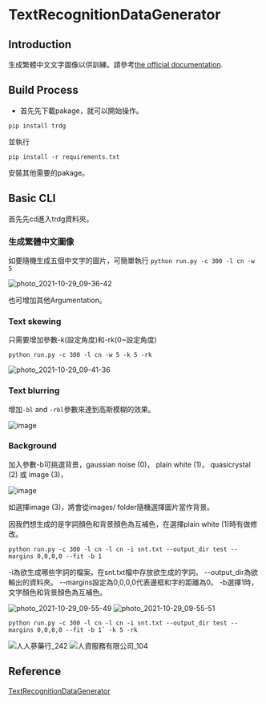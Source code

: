 # TextRecognitionDataGenerator
## Introduction
生成繁體中文文字圖像以供訓練。請參考[the official documentation](https://textrecognitiondatagenerator.readthedocs.io/en/latest/index.html).

## Build Process
* 首先先下載pakage，就可以開始操作。

```pip install trdg```

並執行

```pip install -r requirements.txt```

安裝其他需要的pakage。
## Basic CLI
首先先cd進入trdg資料夾。
### 生成繁體中文圖像
如要隨機生成五個中文字的圖片，可簡單執行
```python run.py -c 300 -l cn -w 5```


![photo_2021-10-29_09-36-42](https://user-images.githubusercontent.com/62441311/139358891-81b9a986-00e5-45c0-a79d-78b2e656a006.jpg)

也可增加其他Argumentation。

### Text skewing
只需要增加參數-k(設定角度)和-rk(0~設定角度)

```python run.py -c 300 -l cn -w 5 -k 5 -rk```

![photo_2021-10-29_09-41-36](https://user-images.githubusercontent.com/62441311/139359291-d5e62179-94e1-49dc-b9c7-21aa4f8a790a.jpg)

### Text blurring
增加`-bl` and `-rbl`參數來達到高斯模糊的效果。

![image](https://user-images.githubusercontent.com/62441311/139361673-7c1b2987-eda1-406e-8bc4-6624943765aa.png)

### Background
加入參數-b可挑選背景，gaussian noise (0)， plain white (1)， quasicrystal (2) 或 image (3)，

![image](https://user-images.githubusercontent.com/62441311/139359986-752d81e8-92d2-46f1-b098-b10c26ff8b96.png)

如選擇image (3)，將會從images/ folder隨機選擇圖片當作背景。

因我們想生成的是字詞顏色和背景顏色為互補色，在選擇plain white (1)時有做修改。

```python run.py -c 300 -l cn -l cn -i snt.txt --output_dir test --margins 0,0,0,0 --fit -b 1```

-i為欲生成哪些字詞的檔案，在snt.txt檔中存放欲生成的字詞。
--output_dir為欲輸出的資料夾。
--margins設定為0,0,0,0代表邊框和字的距離為0。
-b選擇1時，文字顏色和背景顏色為互補色。

![photo_2021-10-29_09-55-49](https://user-images.githubusercontent.com/62441311/139360533-96237a0f-c0c8-4897-8994-430f79edb51c.jpg)
![photo_2021-10-29_09-55-51](https://user-images.githubusercontent.com/62441311/139360537-42555d6c-7dca-4a1e-8895-5145a41ffe0f.jpg)

```python run.py -c 300 -l cn -l cn -i snt.txt --output_dir test --margins 0,0,0,0 --fit -b 1` -k 5 -rk```

![人人蔘藥行_242](https://user-images.githubusercontent.com/62441311/139363851-eadd02d7-4265-4c6e-83a4-fcc9e6608255.jpg)
![人資服務有限公司_104](https://user-images.githubusercontent.com/62441311/139363859-2df77fd9-f7bb-4c34-be3d-e9719da4fa10.jpg)


## Reference
[TextRecognitionDataGenerator](https://github.com/Belval/TextRecognitionDataGenerator)
